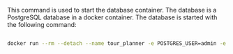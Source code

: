 This command is used to start the database container. The database is a PostgreSQL database in a docker container. The database is started with the following command:

```bash

docker run --rm --detach --name tour_planner -e POSTGRES_USER=admin -e POSTGRES_PASSWORD=admin-pw  -v tour_planner:/var/lib/postgresql/data -p 5431:5432 postgres
```